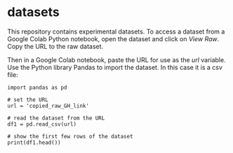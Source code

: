 # datasets

This repository contains experimental datasets. To access a dataset from a Google Colab Python notebook, open the dataset and click on *View Raw*. Copy the URL to the raw dataset.

Then in a Google Colab notebook, paste the URL for use as the *url* variable. Use the Python library Pandas to import the dataset. In this case it is a csv file:

```
import pandas as pd

# set the URL
url = 'copied_raw_GH_link'

# read the dataset from the URL
df1 = pd.read_csv(url)

# show the first few rows of the dataset
print(df1.head())

```
